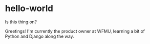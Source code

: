 # hello-world
Is this thing on?

Greetings! 
I'm currently the product owner at WFMU, learning a bit of Python and Django along the way.
